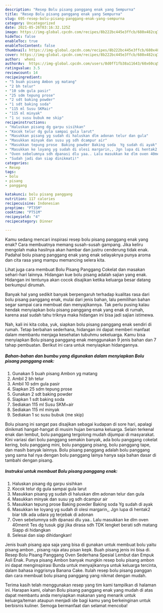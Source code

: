 ```yaml
---
description: "Resep Bolu pisang panggang enak yang Sempurna"
title: "Resep Bolu pisang panggang enak yang Sempurna"
slug: 695-resep-bolu-pisang-panggang-enak-yang-sempurna
category: Uncategorized
date: 2021-05-26T03:16:32.125Z
image: https://img-global.cpcdn.com/recipes/8b222bc445e3ffcb/680x482cq70/bolu-pisang-panggang-enak-foto-resep-utama.jpg
hideToc: false
enableToc: true
enableTocContent: false
thumbnail: https://img-global.cpcdn.com/recipes/8b222bc445e3ffcb/680x482cq70/bolu-pisang-panggang-enak-foto-resep-utama.jpg
cover: https://img-global.cpcdn.com/recipes/8b222bc445e3ffcb/680x482cq70/bolu-pisang-panggang-enak-foto-resep-utama.jpg
author:  wheni
authorAv:  https://img-global.cpcdn.com/users/8d0ff1fb38a11643/60x60cq50/avatar.jpg
ratingvalue: 3.5
reviewcount: 14
recipeingredient:
- "5 buah pisang Ambon yg matang"
- "2 bh telur"
- "10 sdm gula pasir"
- "25 sdm tepung prose"
- "2 sdt baking powder"
- "1 sdt baking soda"
- "115 ml Susu SKMair"
- "115 ml minyak"
- "1 sc susu bubuk me skip"
recipeinstructions:
- "Haluskan pisang dg garpu sisihkan"
- "Kocok telur dg gula sampai gula larut"
- "Masukkan pisang yg sudah di haluskan dlm adonan telur dan gula"
- "Masukkan minyak dan susu yg sdh dcampur air"
- "Masukkan tepung prose  Baking powder Baking soda  Yg sudah di ayak"
- "Masukkan ke loyang yg sudah di olesi margarin,, Jgn lupa di hentak2 biar tdk ada udara yg terjebak di adonan"
- "Oven sebelumnya sdh dpanasi dlu yaa.. Lalu masukkan ke dlm oven 40menit  Tes dg tusuk gigi jika dirasa sdh TDK lengket berati sdh matang  Siapp di hidangkan"
- "Sudah jadi dan siap dinikmati!"
categories:
- Resep
tags:
- bolu
- pisang
- panggang

katakunci: bolu pisang panggang 
nutrition: 117 calories
recipecuisine: Indonesian
preptime: "PT35M"
cooktime: "PT51M"
recipeyield: "4"
recipecategory: Dinner

---
```



Kamu sedang mencari inspirasi resep bolu pisang panggang enak yang enak? Cara membuatnya memang susah-susah gampang. Jika keliru mengolah maka hasilnya akan hambar dan justru cenderung tidak enak. Padahal bolu pisang panggang enak yang enak selayaknya punya aroma dan cita rasa yang mampu memancing selera kita.


Lihat juga cara membuat Bolu Pisang Panggang Cokelat dan masakan sehari-hari lainnya. Hidangan kue bolu pisang adalah sajian yang enak. Hidangan ini tentunya akan cocok disajikan ketika keluarga besar datang berkumpul dirumah.

Banyak hal yang sedikit banyak berpengaruh terhadap kualitas rasa dari bolu pisang panggang enak, mulai dari jenis bahan, lalu pemilihan bahan segar sampai cara membuat dan menyajikannya. Tak perlu pusing kalau hendak menyiapkan bolu pisang panggang enak yang enak di rumah, karena asal sudah tahu triknya maka hidangan ini bisa jadi sajian istimewa.


Nah, kali ini kita coba, yuk, siapkan bolu pisang panggang enak sendiri di rumah. Tetap berbahan sederhana, hidangan ini dapat memberi manfaat dalam membantu menjaga kesehatan tubuhmu sekeluarga. Kamu bisa menyiapkan Bolu pisang panggang enak menggunakan 9 jenis bahan dan 7 tahap pembuatan. Berikut ini cara untuk menyiapkan hidangannya.

<!--inarticleads1-->

##### Bahan-bahan dan bumbu yang digunakan dalam menyiapkan Bolu pisang panggang enak:

1. Gunakan 5 buah pisang Ambon yg matang
1. Ambil 2 bh telur
1. Ambil 10 sdm gula pasir
1. Siapkan 25 sdm tepung prose
1. Gunakan 2 sdt baking powder
1. Siapkan 1 sdt baking soda
1. Sediakan 115 ml Susu SKM+air
1. Sediakan 115 ml minyak
1. Sediakan 1 sc susu bubuk (me skip)


Bolu pisang ini sangat pas disajikan sebagai kudapan di sore hari, apalagi dinikmati hangat-hangat di musim hujan bersama keluarga. Selain terkenal enak dan lembut, bolu panggang tergolong mudah dijumpai di masyarakat. Kini variasi dari bolu panggang semakin banyak, ada bolu panggang cokelat kering, bolu panggang mini, bolu panggang pisang, bolu panggang tape, dan masih banyak lainnya. Bolu pisang panggang adalah bolu panggang yang sama hal nya dengan bolu panggang lainya hanya saja bahan dasar di tambahi dengan pisang. 

<!--inarticleads2-->

##### Instruksi untuk membuat Bolu pisang panggang enak:

1. Haluskan pisang dg garpu sisihkan
1. Kocok telur dg gula sampai gula larut
1. Masukkan pisang yg sudah di haluskan dlm adonan telur dan gula
1. Masukkan minyak dan susu yg sdh dcampur air
1. Masukkan tepung prose  Baking powder Baking soda  Yg sudah di ayak
1. Masukkan ke loyang yg sudah di olesi margarin,, Jgn lupa di hentak2 biar tdk ada udara yg terjebak di adonan
1. Oven sebelumnya sdh dpanasi dlu yaa.. Lalu masukkan ke dlm oven 40menit  Tes dg tusuk gigi jika dirasa sdh TDK lengket berati sdh matang  Siapp di hidangkan
1. Selesai dan siap dihidangkan!

Jenis buah pisang apa saja yang bisa di gunakan untuk membuat bolu yaitu pisang ambon , pisang raja atau pisan kepk. Buah pisang jenis ini bisa di. Resep Bolu Pisang Panggang Oven Sederhana Spesial Lembut dan Empuk Asli Enak. Punya pisang Ambon banyak mungkin resep bolu pisang ambon ini dapat menginspirasi Bunda untuk menyajikannya untuk keluarga tercinta, dalam bahasa inggrisnya Banana Cake. Itulah resep bolu pisang panggan dan cara membuat bolu pisang panggang yang nikmat dengan mudah. 

Terima kasih telah menggunakan resep yang tim kami tampilkan di halaman ini. Harapan kami, olahan Bolu pisang panggang enak yang mudah di atas dapat membantu anda menyiapkan makanan yang menarik untuk keluarga/teman ataupun menjadi ide bagi kamu yang berkeinginan untuk berbisnis kuliner. Semoga bermanfaat dan selamat mencoba!
